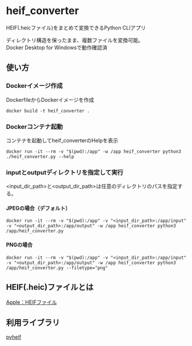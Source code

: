# heif_converter

HEIF(.heicファイル)をまとめて変換できるPython CLIアプリ

ディレクトリ構造を保ったまま、複数ファイルを変換可能。  
Docker Desktop for Windowsで動作確認済

## 使い方
### Dockerイメージ作成

DockerfileからDockerイメージを作成
```shell
docker build -t heif_converter .
```

### Dockerコンテナ起動

コンテナを起動してheif_converterのHelpを表示

```shell
docker run -it --rm -v "$(pwd):/app" -w /app heif_converter python3 ./heif_converter.py --help
```

### inputとoutputディレクトリを指定して実行

<input_dir_path>と<output_dir_path>は任意のディレクトリのパスを指定する。

#### JPEGの場合（デフォルト）
```shell
docker run -it --rm -v "$(pwd):/app" -v "<input_dir_path>:/app/input" -v "<output_dir_path>:/app/output" -w /app heif_converter python3 /app/heif_converter.py
```

#### PNGの場合
```shell
docker run -it --rm -v "$(pwd):/app" -v "<input_dir_path>:/app/input" -v "<output_dir_path>:/app/output" -w /app heif_converter python3 /app/heif_converter.py --filetype="png"
```

## HEIF(.heic)ファイルとは
[Apple：HEIFファイル](https://support.apple.com/ja-jp/HT207022)

## 利用ライブラリ
[pyheif](https://github.com/carsales/pyheif)